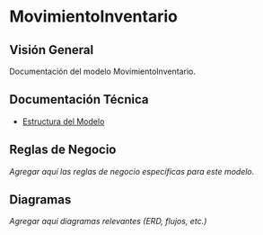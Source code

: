 # MovimientoInventario

## Visión General

Documentación del modelo MovimientoInventario.

## Documentación Técnica

- [Estructura del Modelo](./_generated/movimientoinventario.md)

## Reglas de Negocio

*Agregar aquí las reglas de negocio específicas para este modelo.*

## Diagramas

*Agregar aquí diagramas relevantes (ERD, flujos, etc.)*
